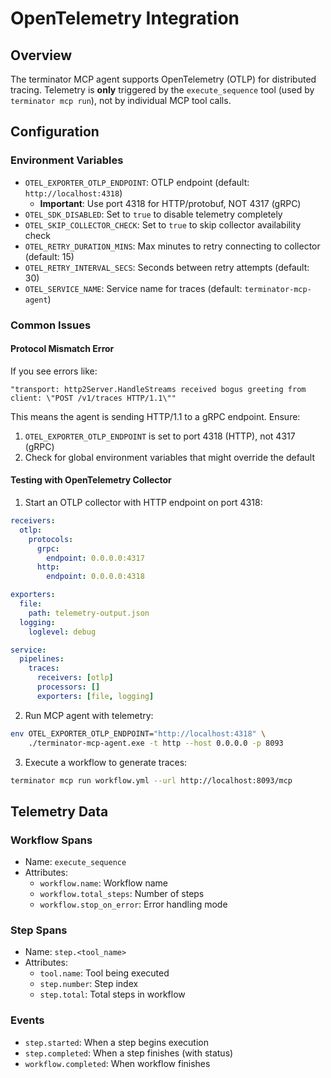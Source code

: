 # OpenTelemetry Integration

## Overview
The terminator MCP agent supports OpenTelemetry (OTLP) for distributed tracing. Telemetry is **only** triggered by the `execute_sequence` tool (used by `terminator mcp run`), not by individual MCP tool calls.

## Configuration

### Environment Variables

- `OTEL_EXPORTER_OTLP_ENDPOINT`: OTLP endpoint (default: `http://localhost:4318`)
  - **Important**: Use port 4318 for HTTP/protobuf, NOT 4317 (gRPC)
- `OTEL_SDK_DISABLED`: Set to `true` to disable telemetry completely
- `OTEL_SKIP_COLLECTOR_CHECK`: Set to `true` to skip collector availability check
- `OTEL_RETRY_DURATION_MINS`: Max minutes to retry connecting to collector (default: 15)
- `OTEL_RETRY_INTERVAL_SECS`: Seconds between retry attempts (default: 30)
- `OTEL_SERVICE_NAME`: Service name for traces (default: `terminator-mcp-agent`)

### Common Issues

#### Protocol Mismatch Error
If you see errors like:
```
"transport: http2Server.HandleStreams received bogus greeting from client: \"POST /v1/traces HTTP/1.1\""
```

This means the agent is sending HTTP/1.1 to a gRPC endpoint. Ensure:
1. `OTEL_EXPORTER_OTLP_ENDPOINT` is set to port 4318 (HTTP), not 4317 (gRPC)
2. Check for global environment variables that might override the default

#### Testing with OpenTelemetry Collector

1. Start an OTLP collector with HTTP endpoint on port 4318:
```yaml
receivers:
  otlp:
    protocols:
      grpc:
        endpoint: 0.0.0.0:4317
      http:
        endpoint: 0.0.0.0:4318

exporters:
  file:
    path: telemetry-output.json
  logging:
    loglevel: debug

service:
  pipelines:
    traces:
      receivers: [otlp]
      processors: []
      exporters: [file, logging]
```

2. Run MCP agent with telemetry:
```bash
env OTEL_EXPORTER_OTLP_ENDPOINT="http://localhost:4318" \
    ./terminator-mcp-agent.exe -t http --host 0.0.0.0 -p 8093
```

3. Execute a workflow to generate traces:
```bash
terminator mcp run workflow.yml --url http://localhost:8093/mcp
```

## Telemetry Data

### Workflow Spans
- Name: `execute_sequence`
- Attributes:
  - `workflow.name`: Workflow name
  - `workflow.total_steps`: Number of steps
  - `workflow.stop_on_error`: Error handling mode

### Step Spans
- Name: `step.<tool_name>`
- Attributes:
  - `tool.name`: Tool being executed
  - `step.number`: Step index
  - `step.total`: Total steps in workflow

### Events
- `step.started`: When a step begins execution
- `step.completed`: When a step finishes (with status)
- `workflow.completed`: When workflow finishes